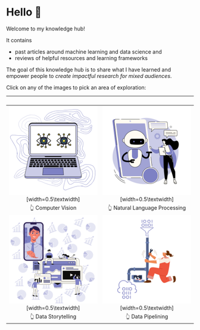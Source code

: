 # Hello 👋

Welcome to my knowledge hub!

It contains
* past articles around machine learning and data science and
* reviews of helpful resources and learning frameworks

The goal of this knowledge hub is to share what I have learned and
empower people to *create impactful research for mixed audiences*.

Click on any of the images to pick an area of exploration:

|   <br>   | <br> |
|:-------------------------------------------------------------------------:|:-----------------------------------------------------------------------------:|
|   ![Computer Vision](./images/computer-vision.svg)[width=0.5\textwidth]   | ![Natural Language Processing](./images/NLP-chatbot.svg)[width=0.5\textwidth] |
|   👆 Computer Vision   | 👆 Natural Language Processing |
| ![Data Storytelling](./images/data-storytelling.svg)[width=0.5\textwidth] |     ![Data Pipelining](./images/data-pipelining.svg)[width=0.5\textwidth]     |
|   👆 Data Storytelling   | 👆 Data Pipelining |
